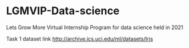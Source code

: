 # LGMVIP-Data-science
Lets Grow More Virtual Internship Program for data science held in 2021

Task 1 dataset link
    http://archive.ics.uci.edu/ml/datasets/Iris
